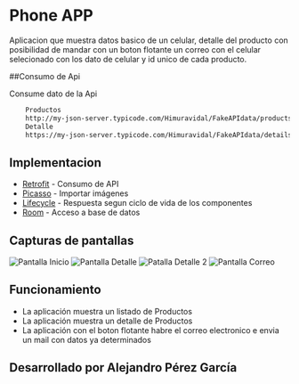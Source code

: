 # Phone APP

Aplicacion que muestra datos basico de un celular, detalle del producto con posibilidad de mandar con un boton flotante un correo con el celular selecionado
con los dato de celular y id unico de cada producto.

##Consumo de Api

Consume dato de la Api

```bash
    Productos
    http://my-json-server.typicode.com/Himuravidal/FakeAPIdata/products/
    Detalle
    https://my-json-server.typicode.com/Himuravidal/FakeAPIdata/details
```

## Implementacion

- [Retrofit](https://square.github.io/retrofit/) - Consumo de API
- [Picasso](https://square.github.io/picasso/) - Importar imágenes
- [Lifecycle](https://developer.android.com/jetpack/androidx/releases/lifecycle) - Respuesta segun ciclo de vida de los componentes
- [Room](https://developer.android.com/jetpack/androidx/releases/room) - Acceso a base de datos

## Capturas de pantallas

![Pantalla Inicio](screenshots/Phone_Pantalla_Inicio.png "Pantalla Inicio")
![Pantalla Detalle](screenshots/Phone_Pantalla_Detalle.png "Pantalla Detalle")
![Patalla Detalle 2](screenshots/Phone_Pantalla_Detalle2.png "Pantalla Detalle 2")
![Pantalla Correo](screenshots/Phone_Correo.png "Pantalla Correo")

## Funcionamiento

- La aplicación muestra un listado de Productos
- La aplicación muestra un detalle de Productos
- La aplicación con el boton flotante habre el correo electronico e envia un mail con datos ya determinados

## Desarrollado por Alejandro Pérez García


